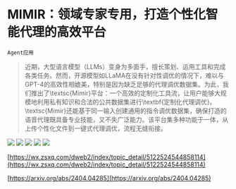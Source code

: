 # MIMIR：领域专家专用，打造个性化智能代理的高效平台
`Agent应用`
> 近期，大型语言模型（LLMs）变身为多面手，擅长策划、运用工具和完成各类任务。然而，开源模型如LLaMA在没有针对性调优的情况下，难以与GPT-4的高效性相媲美，特别是因为缺乏足够的代理调优数据集。为此，我们推出了\textsc{Mimir}平台：一个高效的定制化工具流，让用户能够大规模地利用私有知识和合法的公共数据集进行\textbf{定制化代理调优}。\textsc{Mimir}还能基于同一输入创建通用的指令调优数据集，确保打造的语音代理既具备专业技能，又不失广泛能力。该平台集多种功能于一体，从上传个性化文件到一键式代理调优，流程无缝衔接。

![](https://raw.githubusercontent.com/HuggingAGI/HuggingArxiv/main/paper_images/2404.04285/x1.png)
![](https://raw.githubusercontent.com/HuggingAGI/HuggingArxiv/main/paper_images/2404.04285/x2.png)
![](https://raw.githubusercontent.com/HuggingAGI/HuggingArxiv/main/paper_images/2404.04285/x3.png)
![](https://raw.githubusercontent.com/HuggingAGI/HuggingArxiv/main/paper_images/2404.04285/x4.png)
![](https://raw.githubusercontent.com/HuggingAGI/HuggingArxiv/main/paper_images/2404.04285/x5.png)

[https://wx.zsxq.com/dweb2/index/topic_detail/5122524544858114](https://wx.zsxq.com/dweb2/index/topic_detail/5122524544858114)

[https://arxiv.org/abs/2404.04285](https://arxiv.org/abs/2404.04285)